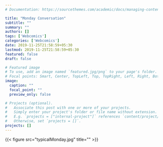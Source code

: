 ```yaml
---
# Documentation: https://sourcethemes.com/academic/docs/managing-content/

title: "Monday Conversation"
subtitle: ""
summary: ""
authors: []
tags: ['Webcomics']
categories: ['Webcomics']
date: 2019-11-25T21:58:59+05:30
lastmod: 2019-11-25T21:58:59+05:30
featured: false
draft: false

# Featured image
# To use, add an image named `featured.jpg/png` to your page's folder.
# Focal points: Smart, Center, TopLeft, Top, TopRight, Left, Right, BottomLeft, Bottom, BottomRight.
image:
  caption: ""
  focal_point: ""
  preview_only: false

# Projects (optional).
#   Associate this post with one or more of your projects.
#   Simply enter your project's folder or file name without extension.
#   E.g. `projects = ["internal-project"]` references `content/project/deep-learning/index.md`.
#   Otherwise, set `projects = []`.
projects: []
---
```


{{< figure src="typicalMonday.jpg" title="" >}}

